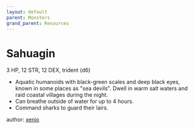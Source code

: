 ```yaml
---
layout: default
parent: Monsters
grand_parent: Resources
---
```


# Sahuagin

3 HP, 12 STR, 12 DEX, trident (d6)

- Aquatic humanoids with black-green scales and deep black eyes, known in some places as "sea devils". Dwell in warm salt waters and raid coastal villages during the night.
- Can breathe outside of water for up to 4 hours.
- Command sharks to guard their lairs.

author: [xenio](https://xenioinabottle.blogspot.com)
